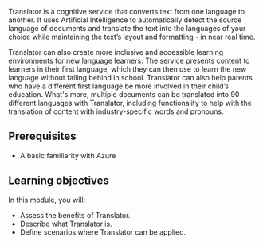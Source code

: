 Translator is a cognitive service that converts text from one language to another. It uses Artificial Intelligence to automatically detect the source language of documents and translate the text into the languages of your choice while maintaining the text’s layout and formatting - in near real time.

Translator can also create more inclusive and accessible learning environments for new language learners. The service presents content to learners in their first language, which they can then use to learn the new language without falling behind in school. Translator can also help parents who have a different first language be more involved in their child’s education. What's more, multiple documents can be translated into 90 different languages with Translator, including functionality to help with the translation of content with industry-specific words and pronouns.

## Prerequisites

* A basic familiarity with Azure

## Learning objectives

In this module, you will:

* Assess the benefits of Translator.
* Describe what Translator is.
* Define scenarios where Translator can be applied.
